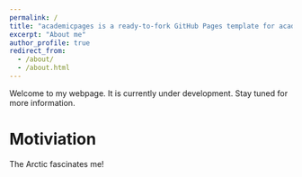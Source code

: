 ```yaml
---
permalink: /
title: "academicpages is a ready-to-fork GitHub Pages template for academic personal websites"
excerpt: "About me"
author_profile: true
redirect_from: 
  - /about/
  - /about.html
---
```


Welcome to my webpage. It is currently under development. Stay tuned for more information.

Motiviation
======

The Arctic fascinates me!
